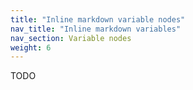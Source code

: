 ```yaml
---
title: "Inline markdown variable nodes"
nav_title: "Inline markdown variables"
nav_section: Variable nodes
weight: 6
---
```


TODO